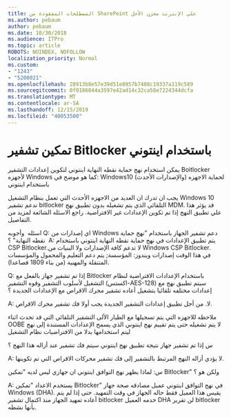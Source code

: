 ```yaml
---
title: المصطلحات المفقودة من SharePoint علي الإنترنت مخزن الأجل
ms.author: pebaum
author: pebaum
ms.date: 10/30/2018
ms.audience: ITPro
ms.topic: article
ROBOTS: NOINDEX, NOFOLLOW
localization_priority: Normal
ms.custom:
- "1243"
- "5200021"
ms.openlocfilehash: 28913b8e57e39d51e8957b7408c19337a119c589
ms.sourcegitcommit: 0f0186044a3597e42ad14c32ca58e7224344dcfa
ms.translationtype: MT
ms.contentlocale: ar-SA
ms.lasthandoff: 12/15/2019
ms.locfileid: "40053500"
---
```

# <a name="enabling-bitlocker-encryption-with-intune"></a>تمكين تشفير Bitlocker باستخدام اينتوني

يمكن استخدام نهج حماية نقطه النهاية اينتوني لتكوين إعدادات التشفير Boitlocker لأجهزه Windows كما هو موضح في: Windows10 (والإصدارات الأحدث) لحماية الاجهزه باستخدام اينتوني

يجب ان تدرك ان العديد من الاجهزه الأحدث التي تعمل بنظام التشغيل Windows 10 تدعم تشفير bitlocker التلقائي الذي يتم تشغيله بدون تطبيق نهج MDM. قد يؤثر هذا علي تطبيق النهج إذا تم تكوين الإعدادات غير الافتراضية. راجع الاسئله الشائعة لمزيد من التفاصيل.


اسئله  وأجوبه Q: اي إصدارات من Windows دعم تشفير الجهاز باستخدام "نهج حماية نقطه النهاية" ؟
 A: يتم تطبيق الإعدادات في نهج حماية نقطه النهاية اينتوني باستخدام CSP Bitlocker.لا تدعم كافة الإصدارات ولا البنيات من Windows CSP Bitlocker. 
      في هذا الوقت إصدارات ويندوز: المؤسسة; يتم دعم التعليم والمحمول والمؤسسات المتنقلة والمهنية (من بناء 1809 فصاعدا).




Q: إذا تم تشفير جهاز بالفعل مع Bitlocker باستخدام الإعدادات الافتراضية لنظام التشغيل لأسلوب التشفير وقوه التشفير (اكستس-AES-128) سيتم تطبيق نهج مع إعدادات مختلفه تلقائيا بتشغيل أعاده تشفير محرك الاقراص مع الإعدادات الجديدة ؟

A: لا. من أجل تطبيق إعدادات التشفير الجديدة يجب أولا فك تشفير محرك الاقراص.

ملاحظه للاجهزه التي يتم تسجيلها مع الطيار الألى التشفير التلقائي التي قد تحدث اثناء OOBE لا يتم تشغيله حتى يتم تقييم نهج اينتوني الذي يسمح الإعدادات المستندة إلى نهج ليتم استخدامها بدلا من الافتراضيات نظام التشغيل




س إذا تم تشفير جهاز نتيجة تطبيق نهج اينتوني سيتم فك تشفير عند أزاله هذا النهج ؟

A: لا يؤدي أزاله النهج المرتبط بالتشفير إلى فك تشفير محركات الاقراص التي تم تكوينها.




س: لماذا يظهر نهج التوافق اينتوني ان جهازي ليس لديه "تمكين Bitlocker" ولكن هو ؟

A: يستخدم الاعداد "تمكين Bitlocker" في نهج التوافق اينتوني عميل مصادقه صحة جهاز Windows (DHA). يقيس هذا العميل فقط حاله الجهاز في وقت التمهيد. حتى إذا لم يتم أعاده تمهيد الجهاز منذ اكتمال تشفير bitlocker خدمه العميل DHA لن تقرير bitlocker بأنها نشطه.